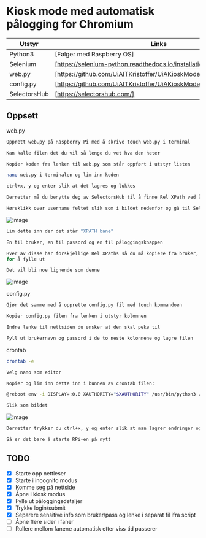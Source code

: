 # Kiosk mode med automatisk pålogging for Chromium

| Utstyr | Links |
| ------ | ------ |
| Python3 | [Følger med Raspberry OS] |
| Selenium | [https://selenium-python.readthedocs.io/installation.html] |
| web.py | [https://github.com/UiAITKristoffer/UiAKioskMode/blob/main/web.py] |
| config.py | [https://github.com/UiAITKristoffer/UiAKioskMode/blob/main/config.py] |
| SelectorsHub | [https://selectorshub.com/] |

## Oppsett

web.py

```sh
Opprett web.py på Raspberry Pi med å skrive touch web.py i terminal

Kan kalle filen det du vil så lenge du vet hva den heter

Kopier koden fra lenken til web.py som står oppført i utstyr listen

nano web.py i terminalen og lim inn koden

ctrl+x, y og enter slik at det lagres og lukkes 

Derretter må du benytte deg av SelectorsHub til å finne Rel XPath ved å gå til nettsiden du ønsker å ha i kiosk mode

Høreklikk over username feltet slik som i bildet nedenfor og gå til SelectorsHub, og klikk "Copy Rel XPath"
```
![image](https://user-images.githubusercontent.com/33001277/141118330-b59f450a-c6e7-418e-b58e-7b18d28127ab.png)

```sh
Lim dette inn der det står "XPATH bane"

En til bruker, en til passord og en til påloggingsknappen

Hver av disse har forskjellige Rel XPaths så du må kopiere fra bruker, pass og knapp slik at den vet hvor den skal gå
for å fylle ut

Det vil bli noe lignende som denne
```
![image](https://user-images.githubusercontent.com/33001277/141119233-df6ef21b-deea-4f80-bdb7-3ab83d61e97f.png)

config.py

```sh
Gjør det samme med å opprette config.py fil med touch kommandoen

Kopier config.py filen fra lenken i utstyr kolonnen

Endre lenke til nettsiden du ønsker at den skal peke til

Fyll ut brukernavn og passord i de to neste kolonnene og lagre filen
```

crontab

```sh
crontab -e

Velg nano som editor

Kopier og lim inn dette inn i bunnen av crontab filen:

@reboot env -i DISPLAY=:0.0 XAUTHORITY="$XAUTHORITY" /usr/bin/python3 /home/pi/web.py

Slik som bildet
```
![image](https://user-images.githubusercontent.com/33001277/141115863-ed1cc9bd-f382-4248-a33b-38ef469f99db.png)

```sh
Derretter trykker du ctrl+x, y og enter slik at man lagrer endringer og kommer seg ut av crontab

Så er det bare å starte RPi-en på nytt
```

## TODO

- [x] Starte opp nettleser
- [x] Starte i incognito modus
- [x] Komme seg på nettside
- [x] Åpne i kiosk modus
- [x] Fylle ut påloggingsdetaljer
- [x] Trykke login/submit
- [x] Separere sensitive info som bruker/pass og lenke i separat fil ifra script
- [ ] Åpne flere sider i faner
- [ ] Rullere mellom fanene automatisk etter viss tid passerer
